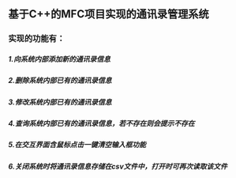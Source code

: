 ## 基于C++的MFC项目实现的通讯录管理系统
### 实现的功能有：
##### 1.向系统内部添加新的通讯录信息
##### 2.删除系统内部已有的通讯录信息
##### 3.修改系统内部已有的通讯录信息
##### 4.查询系统内部已有的通讯录信息，若不存在则会提示不存在
##### 5.在交互界面含鼠标点击一键清空输入框功能
##### 6.关闭系统时将通讯录信息存储在csv文件中，打开时可再次读取该文件
